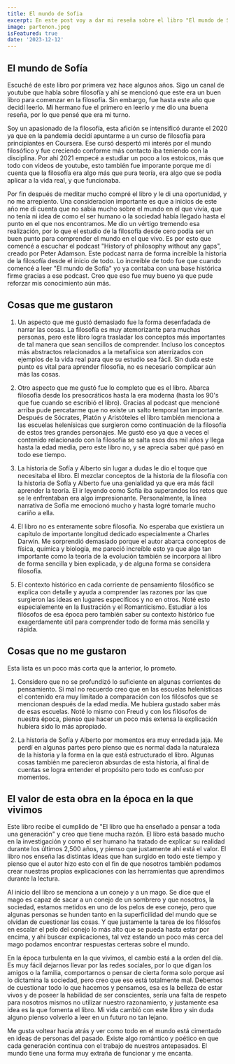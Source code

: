 ```yaml
---
title: El mundo de Sofia
excerpt: En este post voy a dar mi reseña sobre el libro "El mundo de Sofía". Quiero profundizar en las dos historas del libro y hacer un par de comentarios en el valor inmenso de este libro, y más en esta época.
image: partenon.jpeg
isFeatured: true
date: '2023-12-12'
---
```


## El mundo de Sofía

Escuché de este libro por primera vez hace algunos años. Sigo un canal de youtube que habla sobre filosofía y ahí se mencionó que este era un buen libro para comenzar en la filosofía. Sin embargo, fue hasta este año que decidí leerlo. Mi hermano fue el primero en leerlo y me dio una buena reseña, por lo que pensé que era mi turno.

Soy un apasionado de la filosofía, esta afición se intensificó durante el 2020 ya que en la pandemia decidí apuntarme a un curso de filosofía para principiantes en Coursera. Ese cursó despertó mi interés por el mundo filosófico y fue creciendo conforme más contacto iba teniendo con la disciplina. Por ahí 2021 empecé a estudiar un poco a los estoicos, más que todo con videos de youtube, esto también fue imporante porque me di cuenta que la filosofía era algo más que pura teoría, era algo que se podía aplicar a la vida real, y que funcionaba.

Por fin después de meditar mucho compré el libro y le di una oportunidad, y no me arrepiento. Una consideracion importante es que a inicios de este año me di cuenta que no sabía mucho sobre el mundo en el que vivía, que no tenía ni idea de como el ser humano o la sociedad había llegado hasta el punto en el que nos encontramos. Me dio un vértigo tremendo esa realización, por lo que el estudio de la filosofía desde cero podía ser un buen punto para comprender el mundo en el que vivo. Es por esto que comencé a escuchar el podcast "History of philosophy without any gaps", creado por Peter Adamson. Este podcast narra de forma increíble la historia de la filosofía desde el inicio de todo. Lo increíble de todo fue que cuando comencé a leer "El mundo de Sofía" yo ya contaba con una base histórica firme gracias a ese podcast. Creo que eso fue muy bueno ya que pude reforzar mis conocimiento aún más.


## Cosas que me gustaron

1. Un aspecto que me gustó demasiado fue la forma desenfadada de narrar las cosas. La filosofía es muy atemorizante para muchas personas, pero este libro logra trasladar los conceptos más importantes de tal manera que sean sencillos de comprender. Incluso los conceptos más abstractos relacionados a la metafísica son aterrizados con ejemplos de la vida real para que su estudio sea fácil. Sin duda este punto es vital para aprender filosofía, no es necesario complicar aún más las cosas.

2. Otro aspecto que me gustó fue lo completo que es el libro. Abarca filosofía desde los presocráticos hasta la era moderna (hasta los 90's que fue cuando se escribió el libro). Gracias al podcast que mencioné arriba pude percatarme que no existe un salto temporal tan importante. Después de Sócrates, Platón y Aristóteles el libro también menciona a las escuelas helenísicas que surgieron como continuación de la filosofía de estos tres grandes personajes. Me gustó eso ya que a veces el contenido relacionado con la filosofía se salta esos dos mil años y llega hasta la edad media, pero este libro no, y se aprecia saber qué pasó en todo ese tiempo.

3. La historia de Sofía y Alberto sin lugar a dudas le dio el toque que necesitaba el libro. El mezclar conceptos de la historia de la filosofía con la historia de Sofía y Alberto fue una genialidad ya que era más fácil aprender la teoría. El ir leyendo como Sofía iba superandos los retos que se le enfrentaban era algo impresionante. Personalmente, la línea narrativa de Sofía me emocionó mucho y hasta logré tomarle mucho cariño a ella. 

4. El libro no es enteramente sobre filosofía. No esperaba que existiera un capítulo de importante longitud dedicado especialmente a Charles Darwin. Me sorprendió demasiado porque el autor abarca conceptos de física, química y biología, me pareció increíble esto ya que algo tan importante como la teoría de la evolución también se incorpora al libro de forma sencilla y bien explicada, y de alguna forma se considera filosofía.

5. El contexto histórico en cada corriente de pensamiento filosófico se explica con detalle y ayuda a comprender las razones por las que surgieron las ideas en lugares específicos y no en otros. Noté esto especialemente en la Ilustración y el Romanticismo. Estudiar a los filósofos de esa época pero también saber su contexto histórico fue exagerdamente útil para comprender todo de forma más sencilla y rápida.

## Cosas que no me gustaron

Esta lista es un poco más corta que la anterior, lo prometo.

1. Considero que no se profundizó lo suficiente en algunas corrientes de pensamiento. Si mal no recuerdo creo que en las escuelas helenísticas el contenido era muy limitado a comparación con los filósofos que se mencionan después de la edad media. Me hubiera gustado saber más de esas escuelas. Noté lo mismo con Freud y con los filósofos de nuestra época, pienso que hacer un poco más extensa la explicación hubiera sido lo más apropiado.

2. La historia de Sofía y Alberto por momentos era muy enredada jaja. Me perdí en algunas partes pero pienso que es normal dada la naturaleza de la historia y la forma en la que está estructurado el libro. Algunas cosas también me parecieron absurdas de esta historia, al final de cuentas se logra entender el propósito pero todo es confuso por momentos.


## El valor de esta obra en la época en la que vivimos

Este libro recibe el cumplido de "El libro que ha enseñado a pensar a toda una generación" y creo que tiene mucha razón. El libro está basado mucho en la investigación y como el ser humano ha tratado de explicar su realidad durante los últimos 2,500 años, y pienso que justamente ahí está el valor. El libro nos enseña las distintas ideas que han surgido en todo este tiempo y pienso que el autor hizo esto con el fin de que nosotros también podamos crear nuestras propias explicaciones con las herramientas que aprendimos durante la lectura. 

Al inicio del libro se menciona a un conejo y a un mago. Se dice que el mago es capaz de sacar a un conejo de un sombrero y que nosotros, la sociedad, estamos metidos en uno de los pelos de ese conejo, pero que algunas personas se hunden tanto en la superficilidad del mundo que se olvidan de cuestionar las cosas. Y que justamente la tarea de los filósofos en escalar el pelo del conejo lo más alto que se pueda hasta estar por encima, y ahí buscar explicaciones, tal vez estando un poco más cerca del mago podamos encontrar respuestas certeras sobre el mundo. 

En la época turbulenta en la que vivimos, el cambio está a la orden del día. Es muy fácil dejarnos llevar por las redes sociales, por lo que digan los amigos o la familia, comportarnos o pensar de cierta forma solo porque así lo dictamina la sociedad, pero creo que eso está totalmente mal. Debemos de cuestionar todo lo que hacemos y pensamos, esa es la belleza de estar vivos y de poseer la habilidad de ser conscientes, sería una falta de respeto para nosotros mismos no utilizar nuestro razonamiento, y justamente esa idea es la que fomenta el libro. Mi vida cambió con este libro y sin duda alguno pienso volverlo a leer en un futuro no tan lejano. 

Me gusta voltear hacia atrás y ver como todo en el mundo está cimentado en ideas de personas del pasado. Existe algo romántico y poético en que cada generación continua con el trabajo de nuestros antepasados. El mundo tiene una forma muy extraña de funcionar y me encanta.



